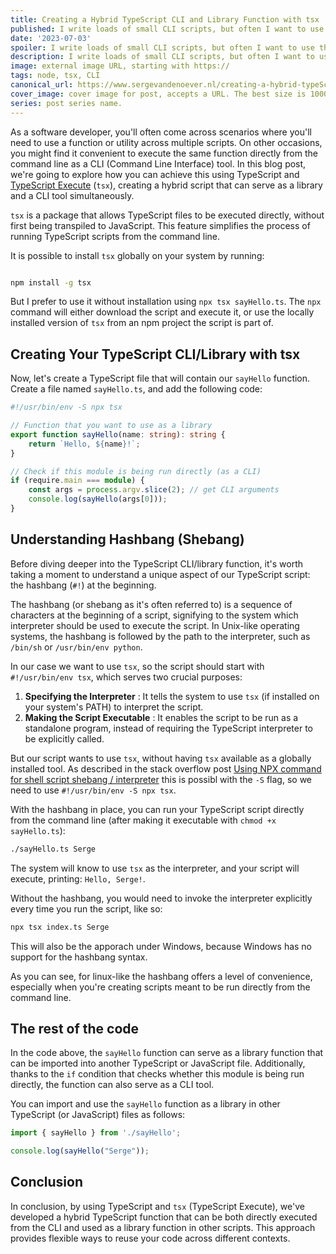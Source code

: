 ```yaml
---
title: Creating a Hybrid TypeScript CLI and Library Function with tsx
published: I write loads of small CLI scripts, but often I want to use the core functionality of the script in other scripts as well. This is an introductory post on how you can achieve this.
date: '2023-07-03'
spoiler: I write loads of small CLI scripts, but often I want to use the core functionality of the script in other scripts as well. This is an introductory post on how you can achieve this.
description: I write loads of small CLI scripts, but often I want to use the core functionality of the script in other scripts as well. This is an introductory post on how you can achieve this.
image: external image URL, starting with https://
tags: node, tsx, CLI
canonical_url: https://www.sergevandenoever.nl/creating-a-hybrid-typeScript-cli-and-library-function-with-tsx.md
cover_image: cover image for post, accepts a URL. The best size is 1000 x 420.
series: post series name.
---
```

As a software developer, you'll often come across scenarios where you'll need to use a function or utility across multiple scripts. On other occasions, you might find it convenient to execute the same function directly from the command line as a CLI (Command Line Interface) tool. In this blog post, we're going to explore how you can achieve this using TypeScript and [TypeScript Execute](https://github.com/esbuild-kit/tsx) (`tsx`), creating a hybrid script that can serve as a library and a CLI tool simultaneously.

`tsx` is a package that allows TypeScript files to be executed directly, without first being transpiled to JavaScript. This feature simplifies the process of running TypeScript scripts from the command line.

It is possible to install `tsx` globally on your system by running:

```bash

npm install -g tsx
```

But I prefer to use it without installation using `npx tsx sayHello.ts`. The `npx` command will either download the script and execute it, or use the locally installed version of `tsx` from an npm project the script is part of. 

## Creating Your TypeScript CLI/Library with tsx

Now, let's create a TypeScript file that will contain our `sayHello` function. Create a file named `sayHello.ts`, and add the following code:

```typescript
#!/usr/bin/env -S npx tsx

// Function that you want to use as a library
export function sayHello(name: string): string {
    return `Hello, ${name}!`;
}

// Check if this module is being run directly (as a CLI)
if (require.main === module) {
    const args = process.argv.slice(2); // get CLI arguments
    console.log(sayHello(args[0]));
}
```

## Understanding Hashbang (Shebang)

Before diving deeper into the TypeScript CLI/library function, it's worth taking a moment to understand a unique aspect of our TypeScript script: the hashbang (`#!`) at the beginning.

The hashbang (or shebang as it's often referred to) is a sequence of characters at the beginning of a script, signifying to the system which interpreter should be used to execute the script. In Unix-like operating systems, the hashbang is followed by the path to the interpreter, such as `/bin/sh` or `/usr/bin/env python`.

In our case we want to use `tsx`, so the script should start with `#!/usr/bin/env tsx`, which serves two crucial purposes: 
1. **Specifying the Interpreter** : It tells the system to use `tsx` (if installed on your system's PATH) to interpret the script. 
2. **Making the Script Executable** : It enables the script to be run as a standalone program, instead of requiring the TypeScript interpreter to be explicitly called.

But our script wants to use `tsx`, without having `tsx` available as a globally installed tool. As described in the stack overflow post [Using NPX command for shell script shebang / interpreter](https://stackoverflow.com/questions/55777677/using-npx-command-for-shell-script-shebang-interpreter) this is possibl with the `-S` flag, so we need to use `#!/usr/bin/env -S npx tsx`.

With the hashbang in place, you can run your TypeScript script directly from the command line (after making it executable with `chmod +x sayHello.ts`):

```bash
./sayHello.ts Serge
```

The system will know to use `tsx` as the interpreter, and your script will execute, printing: `Hello, Serge!`.

Without the hashbang, you would need to invoke the interpreter explicitly every time you run the script, like so:

```bash
npx tsx index.ts Serge
```

This will also be the apporach under Windows, because Windows has no support for the hashbang syntax.

As you can see, for linux-like the hashbang offers a level of convenience, especially when you're creating scripts meant to be run directly from the command line.

## The rest of the code

In the code above, the `sayHello` function can serve as a library function that can be imported into another TypeScript or JavaScript file. Additionally, thanks to the `if` condition that checks whether this module is being run directly, the function can also serve as a CLI tool.

You can import and use the `sayHello` function as a library in other TypeScript (or JavaScript) files as follows:

```typescript
import { sayHello } from './sayHello';

console.log(sayHello("Serge"));
```

## Conclusion

In conclusion, by using TypeScript and `tsx` (TypeScript Execute), we've developed a hybrid TypeScript function that can be both directly executed from the CLI and used as a library function in other scripts. This approach provides flexible ways to reuse your code across different contexts.